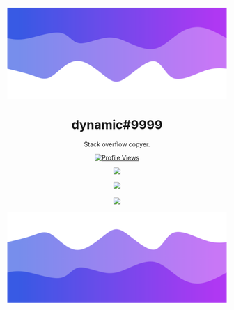 ![Header](./header.png)

<h1 align="center">dynamic#9999</h1>
<p align="center">Stack overflow copyer.</p>
<a href="https://github.com/Git-Dynamic">
  <p align="center">
    <img src="https://komarev.com/ghpvc/?username=Git-Dynamic" alt="Profile Views">
  </p>
</a>

<p align="center">
  <img src="https://github-readme-stats.vercel.app/api/?username=Git-Dynamic&title_color=4F8CC9&text_color=9f9f9f&show_icons=true&bg_color=00000000&hide_border=true&icon_color=4F8CC9&hide_title=true&count_private=true" />
</p>

<p align="center">
  <img src="GET FROM https://discord.c99.nl" />
  <br />
  <br />
  <img src="https://github-profile-trophy.vercel.app/?username=Git-Dynamic&theme=nord&margin-w=15&margin-h=1&column=6" />
</p>

![Footer](./footer.png)
